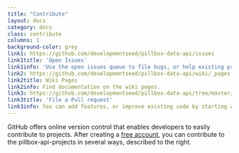 ```yaml
---
title: "Contribute"
layout: docs
category: docs
class: contribute
columns: 1
background-color: grey
link1: https://github.com/developmentseed/pillbox-data-api/issues
link1title: 'Open Issues'
link1info: 'Use the open issues queue to file bugs, or help existing problems.'
link2: https://github.com/developmentseed/pillbox-data-api/wiki/_pages
link2title: Wiki Pages
link2info: Find documentation on the wiki pages. 
link3: https://github.com/developmentseed/pillbox-data-api/tree/master/api
link3title: 'File a Pull request'
link3info: You can add features, or improve existing code by starting work on a new branch. After you've completed your udpdate, submit a pull requests for the repository owners to review before merging to the master branch. 
---
```


GitHub offers online version control that enables developers to easily contribute to projects. After creating a [free account](https://github.com/), you can contribute to the pillbox-api-projects in several ways, described to the right.

